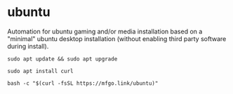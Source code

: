 # ubuntu

Automation for ubuntu gaming and/or media installation based on a "minimal"
ubuntu desktop installation (without enabling third party software during
install).

```shell
sudo apt update && sudo apt upgrade
```

```shell
sudo apt install curl
```

```shell
bash -c "$(curl -fsSL https://mfgo.link/ubuntu)"
```

